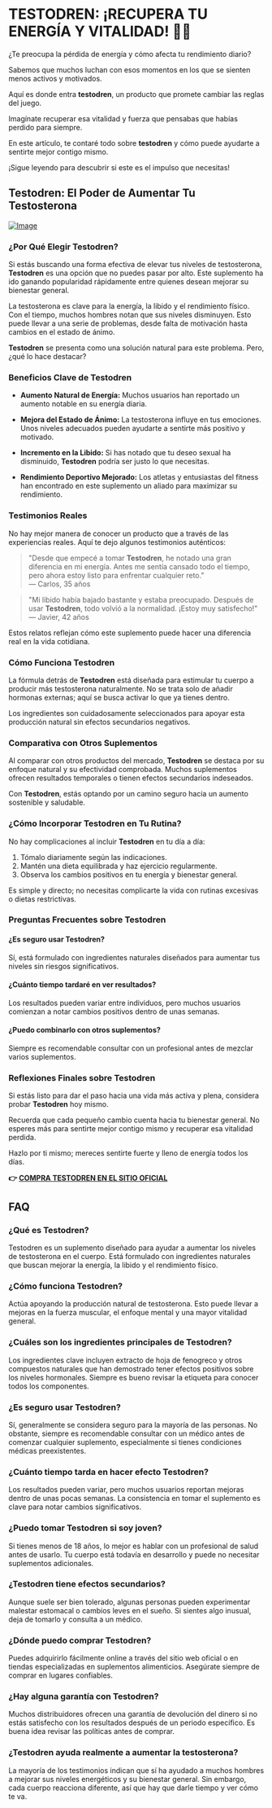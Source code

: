 # TESTODREN: ¡RECUPERA TU ENERGÍA Y VITALIDAD! 💪✨

¿Te preocupa la pérdida de energía y cómo afecta tu rendimiento diario? 

Sabemos que muchos luchan con esos momentos en los que se sienten menos activos y motivados. 

Aquí es donde entra **testodren**, un producto que promete cambiar las reglas del juego. 

Imagínate recuperar esa vitalidad y fuerza que pensabas que habías perdido para siempre. 

En este artículo, te contaré todo sobre **testodren** y cómo puede ayudarte a sentirte mejor contigo mismo. 

¡Sigue leyendo para descubrir si este es el impulso que necesitas!

## Testodren: El Poder de Aumentar Tu Testosterona

[![Image](https://www2.sellhealth.com/236/testodren_4_1.jpg)](https://gchaffi.com/0DAD8atV)

### ¿Por Qué Elegir Testodren?

Si estás buscando una forma efectiva de elevar tus niveles de testosterona, **Testodren** es una opción que no puedes pasar por alto. Este suplemento ha ido ganando popularidad rápidamente entre quienes desean mejorar su bienestar general.

La testosterona es clave para la energía, la libido y el rendimiento físico. Con el tiempo, muchos hombres notan que sus niveles disminuyen. Esto puede llevar a una serie de problemas, desde falta de motivación hasta cambios en el estado de ánimo.

**Testodren** se presenta como una solución natural para este problema. Pero, ¿qué lo hace destacar? 

### Beneficios Clave de Testodren

- **Aumento Natural de Energía:** Muchos usuarios han reportado un aumento notable en su energía diaria.
  
- **Mejora del Estado de Ánimo:** La testosterona influye en tus emociones. Unos niveles adecuados pueden ayudarte a sentirte más positivo y motivado.
  
- **Incremento en la Libido:** Si has notado que tu deseo sexual ha disminuido, **Testodren** podría ser justo lo que necesitas.
  
- **Rendimiento Deportivo Mejorado:** Los atletas y entusiastas del fitness han encontrado en este suplemento un aliado para maximizar su rendimiento.

### Testimonios Reales

No hay mejor manera de conocer un producto que a través de las experiencias reales. Aquí te dejo algunos testimonios auténticos:

> "Desde que empecé a tomar **Testodren**, he notado una gran diferencia en mi energía. Antes me sentía cansado todo el tiempo, pero ahora estoy listo para enfrentar cualquier reto."  
> — Carlos, 35 años

> "Mi libido había bajado bastante y estaba preocupado. Después de usar **Testodren**, todo volvió a la normalidad. ¡Estoy muy satisfecho!"  
> — Javier, 42 años

Estos relatos reflejan cómo este suplemento puede hacer una diferencia real en la vida cotidiana.

### Cómo Funciona Testodren

La fórmula detrás de **Testodren** está diseñada para estimular tu cuerpo a producir más testosterona naturalmente. No se trata solo de añadir hormonas externas; aquí se busca activar lo que ya tienes dentro.

Los ingredientes son cuidadosamente seleccionados para apoyar esta producción natural sin efectos secundarios negativos.

### Comparativa con Otros Suplementos

Al comparar con otros productos del mercado, **Testodren** se destaca por su enfoque natural y su efectividad comprobada. Muchos suplementos ofrecen resultados temporales o tienen efectos secundarios indeseados.

Con **Testodren**, estás optando por un camino seguro hacia un aumento sostenible y saludable.

### ¿Cómo Incorporar Testodren en Tu Rutina?

No hay complicaciones al incluir **Testodren** en tu día a día:

1. Tómalo diariamente según las indicaciones.
2. Mantén una dieta equilibrada y haz ejercicio regularmente.
3. Observa los cambios positivos en tu energía y bienestar general.

Es simple y directo; no necesitas complicarte la vida con rutinas excesivas o dietas restrictivas.

### Preguntas Frecuentes sobre Testodren

#### ¿Es seguro usar Testodren?

Sí, está formulado con ingredientes naturales diseñados para aumentar tus niveles sin riesgos significativos.

#### ¿Cuánto tiempo tardaré en ver resultados?

Los resultados pueden variar entre individuos, pero muchos usuarios comienzan a notar cambios positivos dentro de unas semanas.

#### ¿Puedo combinarlo con otros suplementos?

Siempre es recomendable consultar con un profesional antes de mezclar varios suplementos.

### Reflexiones Finales sobre Testodren

Si estás listo para dar el paso hacia una vida más activa y plena, considera probar **Testodren** hoy mismo. 

Recuerda que cada pequeño cambio cuenta hacia tu bienestar general. No esperes más para sentirte mejor contigo mismo y recuperar esa vitalidad perdida.

Hazlo por ti mismo; mereces sentirte fuerte y lleno de energía todos los días.



**👉 [COMPRA TESTODREN EN EL SITIO OFICIAL](https://gchaffi.com/0DAD8atV)**

## FAQ

### ¿Qué es Testodren?
Testodren es un suplemento diseñado para ayudar a aumentar los niveles de testosterona en el cuerpo. Está formulado con ingredientes naturales que buscan mejorar la energía, la libido y el rendimiento físico.

### ¿Cómo funciona Testodren?
Actúa apoyando la producción natural de testosterona. Esto puede llevar a mejoras en la fuerza muscular, el enfoque mental y una mayor vitalidad general. 

### ¿Cuáles son los ingredientes principales de Testodren?
Los ingredientes clave incluyen extracto de hoja de fenogreco y otros compuestos naturales que han demostrado tener efectos positivos sobre los niveles hormonales. Siempre es bueno revisar la etiqueta para conocer todos los componentes.

### ¿Es seguro usar Testodren?
Sí, generalmente se considera seguro para la mayoría de las personas. No obstante, siempre es recomendable consultar con un médico antes de comenzar cualquier suplemento, especialmente si tienes condiciones médicas preexistentes.

### ¿Cuánto tiempo tarda en hacer efecto Testodren?
Los resultados pueden variar, pero muchos usuarios reportan mejoras dentro de unas pocas semanas. La consistencia en tomar el suplemento es clave para notar cambios significativos.

### ¿Puedo tomar Testodren si soy joven?
Si tienes menos de 18 años, lo mejor es hablar con un profesional de salud antes de usarlo. Tu cuerpo está todavía en desarrollo y puede no necesitar suplementos adicionales.

### ¿Testodren tiene efectos secundarios?
Aunque suele ser bien tolerado, algunas personas pueden experimentar malestar estomacal o cambios leves en el sueño. Si sientes algo inusual, deja de tomarlo y consulta a un médico.

### ¿Dónde puedo comprar Testodren?
Puedes adquirirlo fácilmente online a través del sitio web oficial o en tiendas especializadas en suplementos alimenticios. Asegúrate siempre de comprar en lugares confiables.

### ¿Hay alguna garantía con Testodren?
Muchos distribuidores ofrecen una garantía de devolución del dinero si no estás satisfecho con los resultados después de un periodo específico. Es buena idea revisar las políticas antes de comprar.

### ¿Testodren ayuda realmente a aumentar la testosterona?
La mayoría de los testimonios indican que sí ha ayudado a muchos hombres a mejorar sus niveles energéticos y su bienestar general. Sin embargo, cada cuerpo reacciona diferente, así que hay que darle tiempo y ver cómo te va.